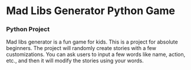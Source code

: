 # Mad Libs Generator Python Game

### Python Project 

Mad libs generator is a fun game for kids. This is a project for absolute beginners. The project will randomly create stories with a few customizations. You can ask users to input a few words like name, action, etc., and then it will modify the stories using your words.
